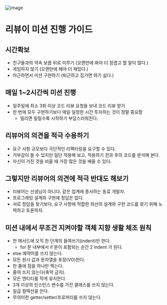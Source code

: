 ![image](https://i.imgur.com/eGUtWpf.png)

# 리뷰이 미션 진행 가이드

## 시간확보

- 친구들과의 약속 보름 뒤로 미루기 (오랜만에 봐야 더 정겹고 할 말이 많다.)
- 게임하지 않기 (오랜만에 해야 더 재밌다.)
- 야근하면서 미션 구현하기 (퇴근하고 집가면 하기 싫다.)

## 매일 1~2시간씩 미션 진행

- 일주일에 최소 3회 이상 코드 리뷰 요청을 보내 코드 리뷰 받기
- 한 번에 모두 구현하기보다 매일 일정한 시간 투자하는 것이 정말 중요함 
  - 밀리면 밀릴수록 시작하기 부담스러워진다.

## 리뷰어의 의견을 적극 수용하기

- 요구 사항 규모보다 극단적인 리팩터링을 요구할 수 있다.
- 거부감이 들 수 있지만 일단 적용해 보고, 적용하기 전과 후의 코드를 분석해 본다.
- 자신이 가진 것을 비울 때 가장 많은 것을 배울 수 있다.

## 그렇지만 리뷰어의 의견에 적극 반대도 해보기

- 리뷰어는 선생님이 아니다. 같은 업계에 종사하는 동료 개발자.
- 프로그래밍 설계와 구현에 정답은 없다.
- 서로 정답을 찾기보다, 요구 사항에 적합한 최선의 설계와 구현 코드를 찾기 위해 노력하고 토론하자.

## 미션 내에서 무조건 지켜야할 객체 지향 생활 체조 원칙

- 한 메서드에 오직 한 단계의 들여쓰기(indent)만 한다. 
  - for 문 내부에서 if 문이 포함되는 순간 2 indent 가 된다.
- else 예약어를 쓰지 않는다.
- 모든 원시 값과 문자열을 포장(VO)한다.
- 한 줄에 점을 하나만 찍는다.
- 줄여 쓰지 않는다(축약 금지).
- 모든 엔티티를 작게 유지한다.
- 3개 이상의 인스턴스 변수를 가진 클래스를 쓰지 않는다.
- 일급 컬렉션을 쓴다.
- 무의미한 getter/setter/프로퍼티를 쓰지 않는다.
